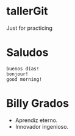 # tallerGit
Just for practicing

# Saludos
```
buenos días!
bonjour!
good morning!
```

# Billy Grados
- Aprendiz eterno.
- Innovador ingenioso.